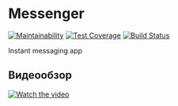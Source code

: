 # Messenger

[![Maintainability](https://api.codeclimate.com/v1/badges/7456cf5aaa0a960c3b5f/maintainability)](https://codeclimate.com/github/youngandinnocent/messenger/maintainability)
[![Test Coverage](https://api.codeclimate.com/v1/badges/7456cf5aaa0a960c3b5f/test_coverage)](https://codeclimate.com/github/youngandinnocent/messenger/test_coverage)
[![Build Status](https://travis-ci.org/youngandinnocent/messenger.svg?branch=master)](https://travis-ci.org/youngandinnocent/messenger)

Instant messaging app

## Видеообзор

[![Watch the video](https://img.youtube.com/vi/9_o9vU3l5CA/maxresdefault.jpg)](https://www.youtube.com/watch?v=9_o9vU3l5CA)
